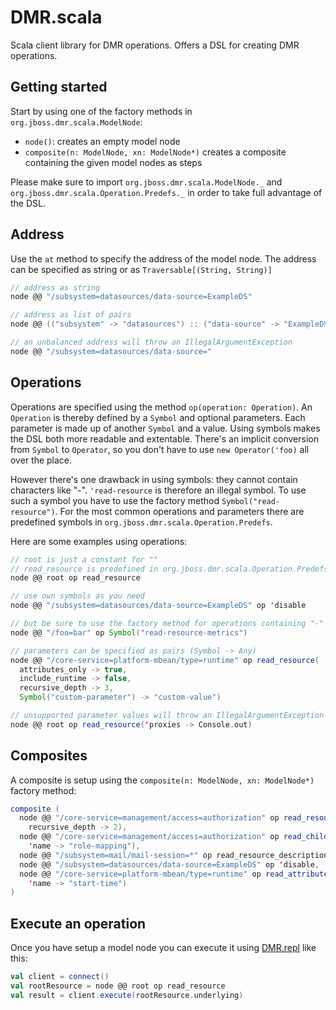 # DMR.scala

Scala client library for DMR operations. Offers a DSL for creating DMR operations.

## Getting started

Start by using one of the factory methods in `org.jboss.dmr.scala.ModelNode`:

- `node()`: creates an empty model node
- `composite(n: ModelNode, xn: ModelNode*)` creates a composite containing the given model nodes as steps

Please make sure to import `org.jboss.dmr.scala.ModelNode._` and `org.jboss.dmr.scala.Operation.Predefs._` in order
to take full advantage of the DSL.

## Address

Use the `at` method to specify the address of the model node. The address can be specified as string or as
`Traversable[(String, String)]`

```scala
// address as string
node @@ "/subsystem=datasources/data-source=ExampleDS"

// address as list of pairs
node @@ (("subsystem" -> "datasources") :: ("data-source" -> "ExampleDS") :: Nil)

// an unbalanced address will throw an IllegalArgumentException
node @@ "/subsystem=datasources/data-source="
```

## Operations

Operations are specified using the method `op(operation: Operation)`. An `Operation` is thereby defined by a
`Symbol` and optional parameters. Each parameter is made up of another `Symbol` and a value. Using symbols
makes the DSL both more readable and extentable. There's an implicit conversion from `Symbol` to `Operator`, so
you don't have to use `new Operator('foo)` all over the place.

However there's one drawback in using symbols: they cannot contain characters like "-". `'read-resource` is therefore
an illegal symbol. To use such a symbol you have to use the factory method `Symbol("read-resource")`. For the most
common operations and parameters there are predefined symbols in `org.jboss.dmr.scala.Operation.Predefs`.

Here are some examples using operations:

```scala
// root is just a constant for ""
// read_resource is predefined in org.jboss.dmr.scala.Operation.Predefs
node @@ root op read_resource

// use own symbols as you need
node @@ "/subsystem=datasources/data-source=ExampleDS" op 'disable

// but be sure to use the factory method for operations containing "-"
node @@ "/foo=bar" op Symbol("read-resource-metrics")

// parameters can be specified as pairs (Symbol -> Any)
node @@ "/core-service=platform-mbean/type=runtime" op read_resource(
  attributes_only -> true,
  include_runtime -> false,
  recursive_depth -> 3,
  Symbol("custom-parameter") -> "custom-value")

// unsupported parameter values will throw an IllegalArgumentException
node @@ root op read_resource('proxies -> Console.out)
```

## Composites

A composite is setup using the `composite(n: ModelNode, xn: ModelNode*)` factory method:

```scala
composite (
  node @@ "/core-service=management/access=authorization" op read_resource(
    recursive_depth -> 2),
  node @@ "/core-service=management/access=authorization" op read_children_names(
    'name -> "role-mapping"),
  node @@ "/subsystem=mail/mail-session=*" op read_resource_description,
  node @@ "/subsystem=datasources/data-source=ExampleDS" op 'disable,
  node @@ "/core-service=platform-mbean/type=runtime" op read_attribute(
    'name -> "start-time")
)
```

## Execute an operation

Once you have setup a model node you can execute it using [DMR.repl](https://github.com/heiko-braun/dmr-repl) like
this:

```scala
val client = connect()
val rootResource = node @@ root op read_resource
val result = client.execute(rootResource.underlying)
```